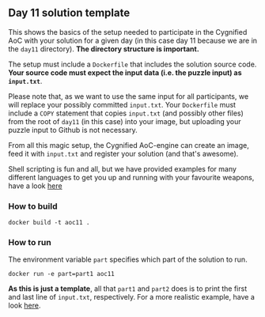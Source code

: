 ## Day 11 solution template

This shows the basics of the setup needed to participate in the Cygnified AoC with your solution for a given day (in this case day 11 because we are in the `day11` directory). **The directory structure is important.**

The setup must include a `Dockerfile` that includes the solution source code. **Your source code must expect the input data (i.e. the puzzle input) as `input.txt`**.

Please note that, as we want to use the same input for all participants, we will replace your possibly committed `input.txt`. Your `Dockerfile` must include a `COPY` statement that copies `input.txt` (and possibly other files) from the root of `day11` (in this case) into your image, but uploading your puzzle input to Github is not necessary.

From all this magic setup, the Cygnified AoC-engine can create an image, feed it with `input.txt` and register your solution (and that's awesome).

Shell scripting is fun and all, but we have provided examples for many different languages to get you up and running with your favourite weapons, have a look [here](../examples)

### How to build
`docker build -t aoc11 .`

### How to run
The environment variable `part` specifies which part of the solution to run.

`docker run -e part=part1 aoc11`

**As this is just a template**, all that `part1` and `part2` does is to print the first and last line of `input.txt`, respectively. For a more realistic example, have a look [here](../examples).
